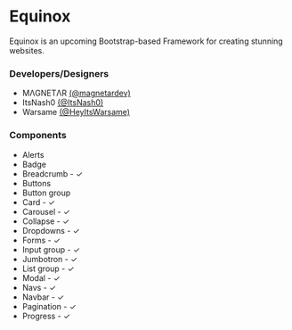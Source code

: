 # Equinox
Equinox is an upcoming Bootstrap-based Framework for creating stunning websites.

### Developers/Designers
* MΛGNETΛR [(@magnetardev)](https://twitter.com/magnetardev)
* ItsNash0 [(@ItsNash0)](https://twitter.com/ItsNash0)
* Warsame [(@HeyItsWarsame)](https://twitter.com/HeyItsWarsame)
### Components
* Alerts
* Badge
* Breadcrumb - ✓
* Buttons
* Button group
* Card - ✓
* Carousel - ✓
* Collapse - ✓
* Dropdowns - ✓
* Forms - ✓
* Input group - ✓
* Jumbotron - ✓
* List group - ✓
* Modal - ✓
* Navs - ✓
* Navbar - ✓
* Pagination - ✓
* Progress - ✓
